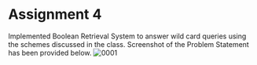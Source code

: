# Assignment 4
Implemented Boolean Retrieval System to answer wild card queries using the schemes discussed in the class. Screenshot of the Problem Statement has been provided below.
![0001](https://user-images.githubusercontent.com/41446517/101985620-4042e000-3caf-11eb-9914-e75770e5d889.jpg)
